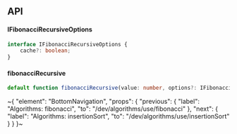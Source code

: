 

## API

#### IFibonacciRecursiveOptions

```ts
interface IFibonacciRecursiveOptions {
    cache?: boolean;
}
```

#### fibonacciRecursive

```ts
default function fibonacciRecursive(value: number, options?: IFibonacciRecursiveOptions): number;
```

~{
  "element": "BottomNavigation",
  "props": {
    "previous": {
      "label": "Algorithms: fibonacci",
      "to": "/dev/algorithms/use/fibonacci"
    },
    "next": {
      "label": "Algorithms: insertionSort",
      "to": "/dev/algorithms/use/insertionSort"
    }
  }
}~
